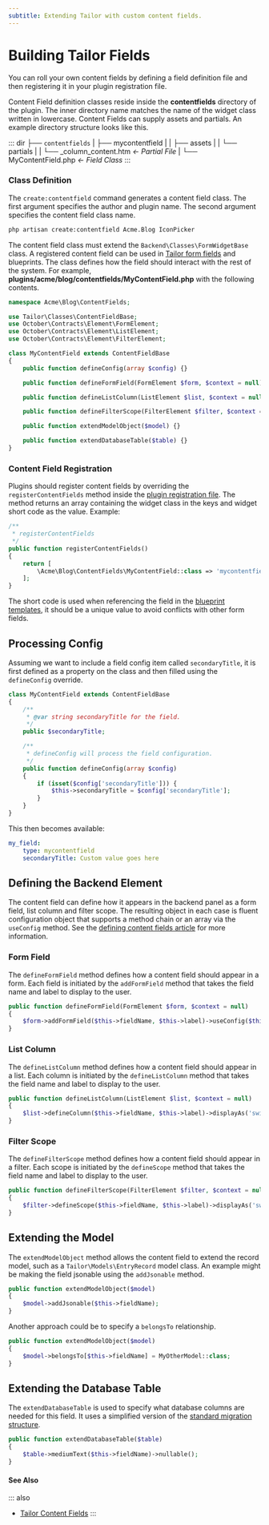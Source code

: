 ```yaml
---
subtitle: Extending Tailor with custom content fields.
---
```

# Building Tailor Fields

You can roll your own content fields by defining a field definition file and then registering it in your plugin registration file.

Content Field definition classes reside inside the **contentfields** directory of the plugin. The inner directory name matches the name of the widget class written in lowercase. Content Fields can supply assets and partials. An example directory structure looks like this.

::: dir
├── `contentfields`
|   ├── mycontentfield
|   |   ├── assets
|   |   └── partials
|   |       └── _column_content.htm  _← Partial File_
|   └── MyContentField.php  _← Field Class_
:::

### Class Definition

The `create:contentfield` command generates a content field class. The first argument specifies the author and plugin name. The second argument specifies the content field class name.

```bash
php artisan create:contentfield Acme.Blog IconPicker
```

The content field class must extend the `Backend\Classes\FormWidgetBase` class.
A registered content field can be used in [Tailor form fields](../element/form-fields.md) and blueprints.  The class defines how the field should interact with the rest of the system. For example, **plugins/acme/blog/contentfields/MyContentField.php** with the following contents.

```php
namespace Acme\Blog\ContentFields;

use Tailor\Classes\ContentFieldBase;
use October\Contracts\Element\FormElement;
use October\Contracts\Element\ListElement;
use October\Contracts\Element\FilterElement;

class MyContentField extends ContentFieldBase
{
    public function defineConfig(array $config) {}

    public function defineFormField(FormElement $form, $context = null) {}

    public function defineListColumn(ListElement $list, $context = null) {}

    public function defineFilterScope(FilterElement $filter, $context = null) {}

    public function extendModelObject($model) {}

    public function extendDatabaseTable($table) {}
}
```

### Content Field Registration

Plugins should register content fields by overriding the `registerContentFields` method inside the [plugin registration file](./extending.md). The method returns an array containing the widget class in the keys and widget short code as the value. Example:

```php
/**
 * registerContentFields
 */
public function registerContentFields()
{
    return [
        \Acme\Blog\ContentFields\MyContentField::class => 'mycontentfield'
    ];
}
```

The short code is used when referencing the field in the [blueprint templates](introduction.md), it should be a unique value to avoid conflicts with other form fields.

## Processing Config

Assuming we want to include a field config item called `secondaryTitle`, it is first defined as a property on the class and then filled using the `defineConfig` override.

```php
class MyContentField extends ContentFieldBase
{
    /**
     * @var string secondaryTitle for the field.
     */
    public $secondaryTitle;

    /**
     * defineConfig will process the field configuration.
     */
    public function defineConfig(array $config)
    {
        if (isset($config['secondaryTitle'])) {
            $this->secondaryTitle = $config['secondaryTitle'];
        }
    }
}
```

This then becomes available:

```yaml
my_field:
    type: mycontentfield
    secondaryTitle: Custom value goes here
```

## Defining the Backend Element

The content field can define how it appears in the backend panel as a form field, list column and filter scope. The resulting object in each case is fluent configuration object that supports a method chain or an array via the `useConfig` method. See the [defining content fields article](../cms/tailor/content-fields.md) for more information.

### Form Field

The `defineFormField` method defines how a content field should appear in a form. Each field is initiated by the `addFormField` method that takes the field name and label to display to the user.

```php
public function defineFormField(FormElement $form, $context = null)
{
    $form->addFormField($this->fieldName, $this->label)->useConfig($this->config);
}
```

### List Column

The `defineListColumn` method defines how a content field should appear in a list. Each column is initiated by the `defineListColumn` method that takes the field name and label to display to the user.

```php
public function defineListColumn(ListElement $list, $context = null)
{
    $list->defineColumn($this->fieldName, $this->label)->displayAs('switch');
}
```

### Filter Scope

The `defineFilterScope` method defines how a content field should appear in a filter. Each scope is initiated by the `defineScope` method that takes the field name and label to display to the user.

```php
public function defineFilterScope(FilterElement $filter, $context = null)
{
    $filter->defineScope($this->fieldName, $this->label)->displayAs('switch');
}
```

## Extending the Model

The `extendModelObject` method allows the content field to extend the record model, such as a `Tailor\Models\EntryRecord` model class. An example might be making the field jsonable using the `addJsonable` method.

```php
public function extendModelObject($model)
{
    $model->addJsonable($this->fieldName);
}
```

Another approach could be to specify a `belongsTo` relationship.

```php
public function extendModelObject($model)
{
    $model->belongsTo[$this->fieldName] = MyOtherModel::class;
}
```

## Extending the Database Table

The `extendDatabaseTable` is used to specify what database columns are needed for this field. It uses a simplified version of the [standard migration structure](../extend/database/structure.md).

```php
public function extendDatabaseTable($table)
{
    $table->mediumText($this->fieldName)->nullable();
}
```

#### See Also

::: also
* [Tailor Content Fields](../cms/tailor/content-fields.md)
:::
